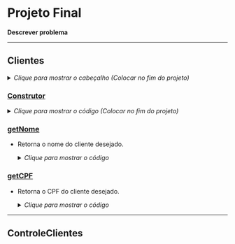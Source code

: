 # Projeto Final
**Descrever problema**

___

## Clientes
<details>
  <summary><i>Clique para mostrar o cabeçalho (Colocar no fim do projeto)</i></summary>
</details>

### <ins>Construtor</ins>
<details>
  <summary><i>Clique para mostrar o código (Colocar no fim do projeto)</i></summary>
</details>

### <ins>getNome</ins>
- Retorna o nome do cliente desejado.
  <details>
    <summary><i>Clique para mostrar o código</i></summary>
    
    ``` c++
    std::string Cliente::getNome(){
      return this->nome;
    }
    ```
  </details>

### <ins>getCPF</ins>
- Retorna o CPF do cliente desejado.
  <details>
    <summary><i>Clique para mostrar o código</i></summary>
  
    ``` c++
    std::string Cliente::getCPF(){
      return this->cpf;
    }
    ```
  </details>
  
___

## ControleClientes
